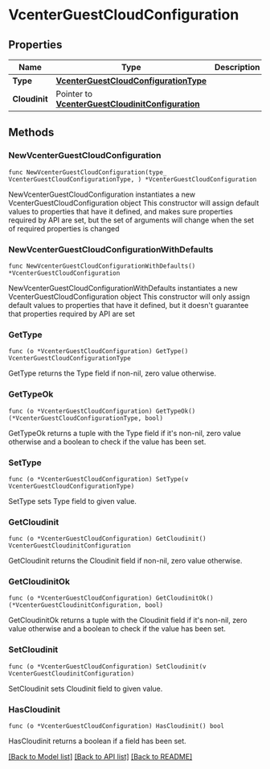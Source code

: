 # VcenterGuestCloudConfiguration

## Properties

Name | Type | Description | Notes
------------ | ------------- | ------------- | -------------
**Type** | [**VcenterGuestCloudConfigurationType**](VcenterGuestCloudConfigurationType.md) |  | 
**Cloudinit** | Pointer to [**VcenterGuestCloudinitConfiguration**](VcenterGuestCloudinitConfiguration.md) |  | [optional] 

## Methods

### NewVcenterGuestCloudConfiguration

`func NewVcenterGuestCloudConfiguration(type_ VcenterGuestCloudConfigurationType, ) *VcenterGuestCloudConfiguration`

NewVcenterGuestCloudConfiguration instantiates a new VcenterGuestCloudConfiguration object
This constructor will assign default values to properties that have it defined,
and makes sure properties required by API are set, but the set of arguments
will change when the set of required properties is changed

### NewVcenterGuestCloudConfigurationWithDefaults

`func NewVcenterGuestCloudConfigurationWithDefaults() *VcenterGuestCloudConfiguration`

NewVcenterGuestCloudConfigurationWithDefaults instantiates a new VcenterGuestCloudConfiguration object
This constructor will only assign default values to properties that have it defined,
but it doesn't guarantee that properties required by API are set

### GetType

`func (o *VcenterGuestCloudConfiguration) GetType() VcenterGuestCloudConfigurationType`

GetType returns the Type field if non-nil, zero value otherwise.

### GetTypeOk

`func (o *VcenterGuestCloudConfiguration) GetTypeOk() (*VcenterGuestCloudConfigurationType, bool)`

GetTypeOk returns a tuple with the Type field if it's non-nil, zero value otherwise
and a boolean to check if the value has been set.

### SetType

`func (o *VcenterGuestCloudConfiguration) SetType(v VcenterGuestCloudConfigurationType)`

SetType sets Type field to given value.


### GetCloudinit

`func (o *VcenterGuestCloudConfiguration) GetCloudinit() VcenterGuestCloudinitConfiguration`

GetCloudinit returns the Cloudinit field if non-nil, zero value otherwise.

### GetCloudinitOk

`func (o *VcenterGuestCloudConfiguration) GetCloudinitOk() (*VcenterGuestCloudinitConfiguration, bool)`

GetCloudinitOk returns a tuple with the Cloudinit field if it's non-nil, zero value otherwise
and a boolean to check if the value has been set.

### SetCloudinit

`func (o *VcenterGuestCloudConfiguration) SetCloudinit(v VcenterGuestCloudinitConfiguration)`

SetCloudinit sets Cloudinit field to given value.

### HasCloudinit

`func (o *VcenterGuestCloudConfiguration) HasCloudinit() bool`

HasCloudinit returns a boolean if a field has been set.


[[Back to Model list]](../README.md#documentation-for-models) [[Back to API list]](../README.md#documentation-for-api-endpoints) [[Back to README]](../README.md)


